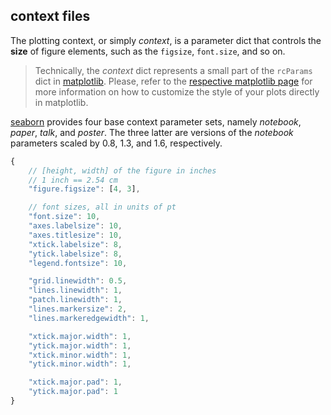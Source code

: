 ## context files

The plotting context, or simply *context*, is a parameter dict that controls the **size** of figure elements, such as the `figsize`, `font.size`, and so on.

> Technically, the *context* dict represents a small part of the `rcParams` dict in [matplotlib][1]. Please, refer to the [respective matplotlib page][2] for more information on how to customize the style of your plots directly in matplotlib.

[seaborn][3] provides four base context parameter sets, namely *notebook*, *paper*, *talk*, and *poster*. The three latter are versions of the *notebook* parameters scaled by 0.8, 1.3, and 1.6, respectively.

```javascript
{
	// [height, width] of the figure in inches
	// 1 inch == 2.54 cm
	"figure.figsize": [4, 3],

	// font sizes, all in units of pt
	"font.size": 10,
	"axes.labelsize": 10,
	"axes.titlesize": 10,
	"xtick.labelsize": 8,
	"ytick.labelsize": 8,
	"legend.fontsize": 10,

	"grid.linewidth": 0.5,
	"lines.linewidth": 1,
	"patch.linewidth": 1,
	"lines.markersize": 2,
	"lines.markeredgewidth": 1,

	"xtick.major.width": 1,
	"ytick.major.width": 1,
	"xtick.minor.width": 1,
	"ytick.minor.width": 1,

	"xtick.major.pad": 1,
	"ytick.major.pad": 1
}
```

[1]: http://matplotlib.org
[2]: http://matplotlib.org/users/customizing.html
[3]: http://seaborn.pydata.org
